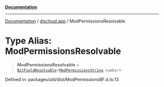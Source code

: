 [**Documentation**](../../README.md)

***

[Documentation](../../packages.md) / [discloud.app](../README.md) / ModPermissionsResolvable

# Type Alias: ModPermissionsResolvable

> **ModPermissionsResolvable** = [`BitFieldResolvable`](BitFieldResolvable.md)\<[`ModPermissionsString`](ModPermissionsString.md), `number`\>

Defined in: packages/util/dist/ModPermissionsBF.d.ts:13
